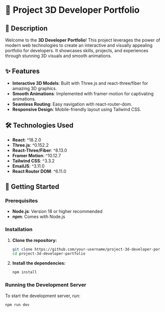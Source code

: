 # 🌟 Project 3D Developer Portfolio

## 📜 Description

Welcome to the **3D Developer Portfolio**! This project leverages the power of modern web technologies to create an interactive and visually appealing portfolio for developers. It showcases skills, projects, and experiences through stunning 3D visuals and smooth animations.

## ✨ Features

- **Interactive 3D Models**: Built with Three.js and react-three/fiber for amazing 3D graphics.
- **Smooth Animations**: Implemented with framer-motion for captivating animations.
- **Seamless Routing**: Easy navigation with react-router-dom.
- **Responsive Design**: Mobile-friendly layout using Tailwind CSS.

## 🛠️ Technologies Used

- **React**: ^18.2.0
- **Three.js**: ^0.152.2
- **React-Three/Fiber**: ^8.13.0
- **Framer Motion**: ^10.12.7
- **Tailwind CSS**: ^3.3.2
- **EmailJS**: ^3.11.0
- **React Router DOM**: ^6.11.0

## 🚀 Getting Started

### Prerequisites

- **Node.js**: Version 18 or higher recommended
- **npm**: Comes with Node.js

### Installation

1. **Clone the repository:**

    ```sh
    git clone https://github.com/your-username/project-3d-developer-portfolio.git
    cd project-3d-developer-portfolio
    ```

2. **Install the dependencies:**

    ```sh
    npm install
    ```

### Running the Development Server

To start the development server, run:

```sh
npm run dev
